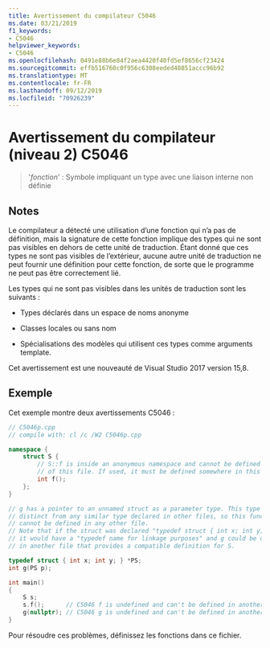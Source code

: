 ```yaml
---
title: Avertissement du compilateur C5046
ms.date: 03/21/2019
f1_keywords:
- C5046
helpviewer_keywords:
- C5046
ms.openlocfilehash: 0491e88b6e84f2aea4420f40fd5ef8656cf23424
ms.sourcegitcommit: effb516760c0f956c6308eeded48851accc96b92
ms.translationtype: MT
ms.contentlocale: fr-FR
ms.lasthandoff: 09/12/2019
ms.locfileid: "70926239"
---
```

# <a name="compiler-warning-level-2-c5046"></a>Avertissement du compilateur (niveau 2) C5046

> '*fonction*' : Symbole impliquant un type avec une liaison interne non définie

## <a name="remarks"></a>Notes

Le compilateur a détecté une utilisation d’une fonction qui n’a pas de définition, mais la signature de cette fonction implique des types qui ne sont pas visibles en dehors de cette unité de traduction. Étant donné que ces types ne sont pas visibles de l’extérieur, aucune autre unité de traduction ne peut fournir une définition pour cette fonction, de sorte que le programme ne peut pas être correctement lié.

Les types qui ne sont pas visibles dans les unités de traduction sont les suivants :

- Types déclarés dans un espace de noms anonyme

- Classes locales ou sans nom

- Spécialisations des modèles qui utilisent ces types comme arguments template.

Cet avertissement est une nouveauté de Visual Studio 2017 version 15,8.

## <a name="example"></a>Exemple

Cet exemple montre deux avertissements C5046 :

```cpp
// C5046p.cpp
// compile with: cl /c /W2 C5046p.cpp

namespace {
    struct S {
        // S::f is inside an anonymous namespace and cannot be defined outside
        // of this file. If used, it must be defined somewhere in this file.
        int f();
    };
}

// g has a pointer to an unnamed struct as a parameter type. This type is
// distinct from any similar type declared in other files, so this function
// cannot be defined in any other file.
// Note that if the struct was declared "typedef struct { int x; int y; } S, *PS;"
// it would have a "typedef name for linkage purposes" and g could be defined
// in another file that provides a compatible definition for S.

typedef struct { int x; int y; } *PS;
int g(PS p);

int main()
{
    S s;
    s.f();      // C5046 f is undefined and can't be defined in another file.
    g(nullptr); // C5046 g is undefined and can't be defined in another file.
}
```

Pour résoudre ces problèmes, définissez les fonctions dans ce fichier.

